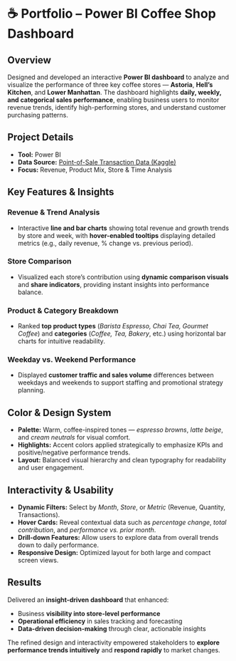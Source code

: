 # ☕ Portfolio – Power BI Coffee Shop Dashboard
## Overview
Designed and developed an interactive **Power BI dashboard** to analyze and visualize the performance of three key coffee stores — **Astoria**, **Hell’s Kitchen**, and **Lower Manhattan**. The dashboard highlights **daily, weekly, and categorical sales performance**, enabling business users to monitor revenue trends, identify high-performing stores, and understand customer purchasing patterns.

## Project Details

- **Tool:** Power BI  
- **Data Source:** [Point-of-Sale Transaction Data (Kaggle)](https://www.kaggle.com/code/ahmedabbas757/coffee-shop-sales/input)  
- **Focus:** Revenue, Product Mix, Store & Time Analysis  

## Key Features & Insights
### Revenue & Trend Analysis
- Interactive **line and bar charts** showing total revenue and growth trends by store and week, with **hover-enabled tooltips** displaying detailed metrics (e.g., daily revenue, % change vs. previous period).

### Store Comparison
- Visualized each store’s contribution using **dynamic comparison visuals** and **share indicators**, providing instant insights into performance balance.

### Product & Category Breakdown
- Ranked **top product types** (*Barista Espresso, Chai Tea, Gourmet Coffee*) and **categories** (*Coffee, Tea, Bakery*, etc.) using horizontal bar charts for intuitive readability.

### Weekday vs. Weekend Performance
- Displayed **customer traffic and sales volume** differences between weekdays and weekends to support staffing and promotional strategy planning.

## Color & Design System

- **Palette:** Warm, coffee-inspired tones — *espresso browns*, *latte beige*, and *cream neutrals* for visual comfort.  
- **Highlights:** Accent colors applied strategically to emphasize KPIs and positive/negative performance trends.  
- **Layout:** Balanced visual hierarchy and clean typography for readability and user engagement.  

## Interactivity & Usability

- **Dynamic Filters:** Select by *Month*, *Store*, or *Metric* (Revenue, Quantity, Transactions).  
- **Hover Cards:** Reveal contextual data such as *percentage change*, *total contribution*, and *performance vs. prior month*.  
- **Drill-down Features:** Allow users to explore data from overall trends down to daily performance.  
- **Responsive Design:** Optimized layout for both large and compact screen views.

## Results

Delivered an **insight-driven dashboard** that enhanced:
- Business **visibility into store-level performance**  
- **Operational efficiency** in sales tracking and forecasting  
- **Data-driven decision-making** through clear, actionable insights  

The refined design and interactivity empowered stakeholders to **explore performance trends intuitively** and **respond rapidly** to market changes.
